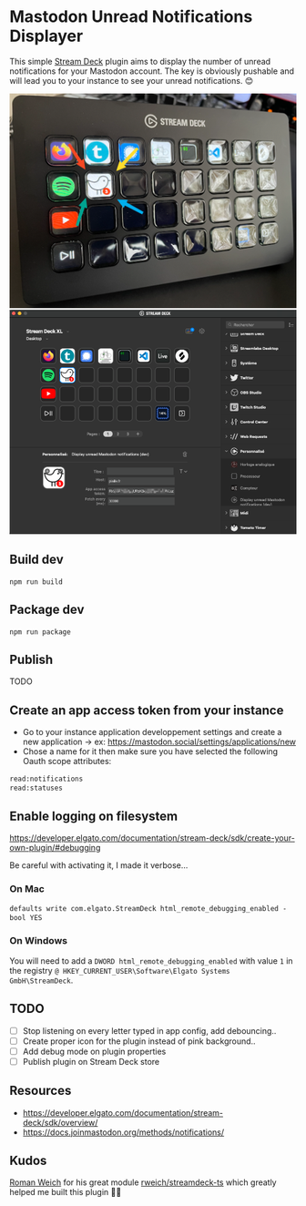 # Mastodon Unread Notifications Displayer

This simple [Stream Deck](https://www.elgato.com/fr/stream-deck) plugin aims to display the number of unread notifications for your Mastodon account.
The key is obviously pushable and will lead you to your instance to see your unread notifications. 😊

![Running on StreamDeck XL](./docs/pictures/streamdeckxl.png)
![Plugin configuration via StreamDeck app](./docs/pictures/appconfig.png)

## Build dev
```
npm run build
```
## Package dev
```
npm run package
```
## Publish
TODO

## Create an app access token from your instance
* Go to your instance application developpement settings and create a new application -> ex: https://mastodon.social/settings/applications/new
* Chose a name for it then make sure you have selected the following Oauth scope attributes:
```
read:notifications
read:statuses
```

## Enable logging on filesystem
https://developer.elgato.com/documentation/stream-deck/sdk/create-your-own-plugin/#debugging

Be careful with activating it, I made it verbose...

### On Mac
```
defaults write com.elgato.StreamDeck html_remote_debugging_enabled -bool YES
```

### On Windows
You will need to add a `DWORD html_remote_debugging_enabled` with value `1` in the registry `@ HKEY_CURRENT_USER\Software\Elgato Systems GmbH\StreamDeck`.

## TODO 
* [ ] Stop listening on every letter typed in app config, add debouncing..
* [ ] Create proper icon for the plugin instead of pink background..
* [ ] Add debug mode on plugin properties
* [ ] Publish plugin on Stream Deck store

## Resources
* https://developer.elgato.com/documentation/stream-deck/sdk/overview/
* https://docs.joinmastodon.org/methods/notifications/

## Kudos
[Roman Weich](https://github.com/rweich) for his great module [rweich/streamdeck-ts](https://github.com/rweich/streamdeck-ts) which greatly helped me built this plugin 🫶🏻